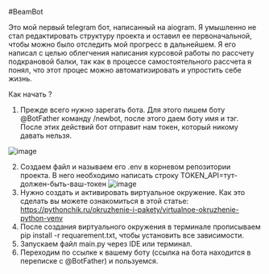 #BeamBot

Это мой первый telegram бот, написанный на aiogram. Я умышленно не стал редактировать структуру проекта и оставил ее первоначальной, чтобы можно было отследить мой прогресс в дальнейшем.
Я его написал с целью облегчения написания курсовой работы по рассчету подкрановой балки, так как в процессе самостоятельного рассчета я понял, что этот процес можно автоматизировать и упростить себе жизнь.



Как начать ? 
1. Прежде всего нужно зарегать бота. Для этого пишем боту @BotFather команду /newbot, после этого даем боту имя и тэг. После этих действий бот отправит нам токен, который никому давать нельзя.

![image](https://github.com/ILarious/BeamBot/assets/98268609/338b85e4-6998-47f3-93ed-6d9d42fd3b43)

2. Создаем файл и называем его .env в корневом репозитории проекта. В него необходимо написать строку TOKEN_API=тут-должен-быть-ваш-токен
![image](https://github.com/ILarious/BeamBot/assets/98268609/57026c39-7cde-4454-b2cb-c641db558b33)
3. Нужно создать и активировать виртуальное окружение. Как это сделать вы можете ознакомиться в этой статье: https://pythonchik.ru/okruzhenie-i-pakety/virtualnoe-okruzhenie-python-venv
4. После создания виртуального окружения в терминале прописываем pip install -r requarement.txt, чтобы установить все зависимости.
5. Запускаем файл main.py через IDE или терминал.
6. Переходим по ссылке к вашему боту (ссылка на бота находится в переписке с @BotFather) и пользуемся. 
